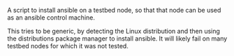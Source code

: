 A script to install ansible on a testbed node, so that that node can be used as an ansible control machine.

This tries to be generic, by detecting the Linux distribution and then using the distributions package manager to install ansible.
It will likely fail on many testbed nodes for which it was not tested.

